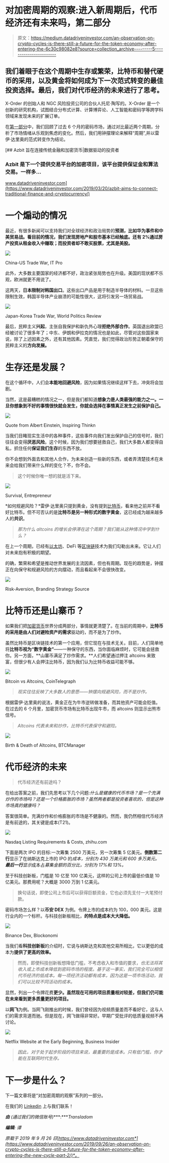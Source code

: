 # 对加密周期的观察:进入新周期后，代币经济还有未来吗，第二部分

> 原文：<https://medium.datadriveninvestor.com/an-observation-on-crypto-cycles-is-there-still-a-future-for-the-token-economy-after-entering-the-6c30c98082e8?source=collection_archive---------5----------------------->

## 我们着眼于在这个周期中生存或繁荣，比特币和替代硬币的采用，以及黄金将如何成为下一次范式转变的最佳投资选择。最后，我们对代币经济的未来进行了思考。

X-Order 的创始人和 NGC 风险投资公司的合伙人托尼·陶写的。X-Order 是一个创新的研究机构，试图结合分布式计算、计算博弈论、人工智能和密码学等跨学科领域来发现未来的扩展订单。

在[第一部分](https://medium.com/@xorder/an-observation-on-crypto-cycles-is-there-still-a-future-for-the-token-economy-after-entering-the-2ef6d467d243)中，我们回顾了过去 6 个月的密码市场，通过对比最近两个周期，分析了市场情绪从乐观到焦虑的变化。然后，我们用钟摆理论来解释“周期”,并以雷伊·达里奥的范式转变作为结论。

[](https://www.datadriveninvestor.com/2019/03/20/azbit-aims-to-connect-traditional-finance-and-cryptocurrency/) [## Azbit 旨在连接传统金融和加密货币|数据驱动的投资者

### Azbit 是下一个提供交易平台的加密项目，该平台提供保证金和算法交易。一样多…

www.datadriveninvestor.com](https://www.datadriveninvestor.com/2019/03/20/azbit-aims-to-connect-traditional-finance-and-cryptocurrency/) 

# **一个煽动的情况**

最近，有很多新闻可以支持我们对全球经济和政治局势的**预测，比如华为事件和中美贸易战。看目前的情况，我们发现房地产和股市基本已经触底。还有 2%通过房产投资从租金收入中赚取；而投资者却不敢买股票，尤其是美股。**

![](img/9b63ecf3f670b541d3186892641431d5.png)

China-US Trade War, IT Pro

此外，大多数主要国家的经济都不好，政治紧张局势也在升级。美国的现状都不乐观，欧洲就更不用说了。

这两天，**日本限制对韩国出口**。这些出口产品是用于制造半导体的材料。一旦这些限制生效，韩国半导体产业崩溃的可能性很大，这将引发另一场贸易战。

![](img/3cd088f5b121a0e2ddd64182bea54823.png)

Japan-Korea Trade War, World Politics Review

最后，民粹主义**兴起**，主张自我保护和新仇外心理**拒绝外部合作**。英国退出欧盟已经被讨论了很多年了；中东、伊朗和伊拉克的情况也是如此，尽管对这些国家来说，除了上述因素之外，还有其他因素。凭直觉，我们觉得政治形势正朝着保守的民粹主义的**方向发展。**

# 生存还是发展？

在这个循环中，人们会**本能地回避风险**，因为如果情况继续这样下去，冲突将会加剧。

当然，这是最糟糕的情况之一，但是我们都知道**想象力是人类最强的能力之一。一旦你想象到不好的事情很快就会发生，你就会选择在事情真正发生之前保护自己。**

![](img/7726a8d6c955a264d92443ea78fbb45e.png)

Quote from Albert Einstein, Inspiring Thinkn

当我们目睹现实生活中的各种事件，这些事件向我们发出保护自己的信号时，我们往往会变得**厌恶风险**。这个时候，因为我们想要拯救自己，我们大多数人都变得自私，抓住任何**保证我们生存**的东西不放。

你不会想到外面去和其他人合作，为未来创造一些新的东西，或者弄清楚技术在未来会给我们带来什么样的变化？不，你不会。

> 这个时候你唯一想的就是活下来。

![](img/940d4f35dacd694dc1c0aa00810211ca.png)

Survival, Entrepreneur

*如何规避风险？*雷伊·达里奥只提到黄金，没有提到[比特币](https://www.datadriveninvestor.com/glossary/bitcoin/)，看来他之前并不看好比特币。但不可否认的是**比特币是另一种形式的数字黄金**，这已经成为越来越多人的**共识**。

> *那为什么 altcoins 的增长会停滞在这个周期？我们能从这种情况中学到什么？*

在上一个周期，已经有[以太坊](https://www.datadriveninvestor.com/glossary/ethereum/)、DeFi 等[区块链](https://www.datadriveninvestor.com/glossary/blockchain/)技术为我们勾勒出未来。它让人们对未来抱有积极的期望。

的确，繁荣和希望是推动世界发展的主流因素，但也有周期。现在的趋势是，钟摆正在向保守和规避风险的方向摆动，而且看起来不会很快改变。

![](img/62c5026c521ad53cd8f1e7a86b899c9a.png)

Risk-Aversion, Branding Strategy Source

# **比特币还是山寨币？**

如果我们把[加密货币](https://www.datadriveninvestor.com/glossary/cryptocurrency/)世界分成两部分，事情就更清楚了。在当前的周期中，**比特币的采用是由人们对避险资产的需求**驱动的，而不是为了炒作。

虽然比特币是区块链技术的第一个应用，但它现在与技术无关。目前，人们简单地将**比特币视为“数字黄金”**——一种保守的东西，当你面临麻烦时，它可能会拯救你。另一方面，**山寨币满足了炒作需求。**人们希望通过押注 altcoins 来致富，但很少有人会押注比特币，因为我们认为比特币收益可能不够。

![](img/2421f1034bc4974df01517c3a637692f.png)

Bitcoin vs Altcoins, CoinTelegraph

> *现实往往反映了大多数人的意愿——钟摆向规避风险，而不是炒作。*

根据雷伊·达里奥的说法，黄金正在为牛市逆转做准备，而其他资产可能会贬值。在过去的 6 个月里，加密货币市场有比特币出现牛市，而 altcoins 则显示出熊市信号。

> *Altcoins 代表未来和炒作，比特币代表保守和避险。*

![](img/a749188606153415a33a12ddf5eee8a3.png)

Birth & Death of Altcoins, BTCManager

# **代币经济的未来**

> 代币经济还有前途吗？

在给出答案之前，我们先思考以下几个问题:*什么是健康的代币市场？是一个充满炒作的市场吗？还是一个价格膨胀的市场？虽然两者都是投资者喜欢的，但是这种市场真的健康吗？*

答案很简单。充满炒作和价格膨胀的市场是不健康的。然而，我仍然相信代币经济是有前途的，其关键是成本(T21)。

![](img/3fc4c5cf223edde6d3e6d5d1b984f886.png)

Nasdaq Listing Requirements & Costs, zhihu.com

下面是两次 IPO 的目标:一次筹集 2500 万美元，另一次筹集 5 亿美元。**倒数第二行**显示了在纳斯达克上市的 IPO 的*成本，分别为 430 万美元和 600 多万美元。**最后一行**显示*成本占*募集金额的百分比，分别为 17%和 13%。*

至于科技创新板，门槛是 10 亿至 100 亿美元，这样的公司上市的最低价值是 10 亿美元。那费用呢？大概是 3000 万到 1 亿美元。

> 换句话说，即使公司上市后可以获得巨额资金，它也必须先支付一大笔预付款。

密码市场怎么样？以**币安 DEX** 为例。令牌上市的成本约为 100，000 美元。这是行业内的一个标杆。与科技创新板相比，**的特点是成本大大降低。**

![](img/d80ce3dc380bfd25ffedcfa81f344dc8.png)

Binance Dex, Blockonomi

当我们看**科技创新板**的介绍时，它说与纳斯达克和其他交易所相比，它以更低的成本为**提供了更高的效率。**

> 然而，即使科技创新板想降低门槛，不考虑收入和市值的要求，*也无法将其收入或上市成本降低到密码市场的程度。基于这一事实，我们完全可以相信代币经济的低成本。每一项经济活动都有成本，因为这是一项市场活动，我们可以比较不同活动的成本。*

显然，列出一个令牌花费**更少。虽然现在可用的项目质量相对较差，但我们仍可能在未来看到更多质量更好的项目。**

以**网飞**为例。当网飞刚推出的时候，我们曾经因为视频质量差而不看好它，这与人们的需求背道而驰。但是现在，网飞做得非常好。早期广受批评的低质量视频不再讨论。

![](img/946fcbb92b03145d653b7b918cff10a0.png)

Netflix Website at the Early Beginning, Business Insider

> *因此，对于处于起步阶段的项目来说，最重要的是成本。只有低门槛，你才能在互联网时代生存。*

# 下一步是什么？

下一篇文章将是“对加密周期的观察”系列的一部分。

在我们的 [Linkedin](http://linkedin.com/company/xorderglobal) 上与我们联系！

***由*** *(通过我们的微信账号)****:****Transladom*

***编辑:*** *谭*

*原载于 2019 年 9 月 26 日*[*https://www.datadriveninvestor.com*](https://www.datadriveninvestor.com/2019/09/26/an-observation-on-crypto-cycles-is-there-still-a-future-for-the-token-economy-after-entering-the-new-cycle-part-2/)*。*